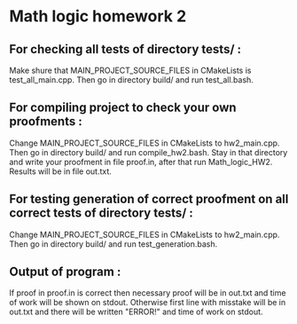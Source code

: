 # Math logic homework 2

## For checking all tests of directory tests/ :

Make shure that MAIN_PROJECT_SOURCE_FILES in CMakeLists is test_all_main.cpp.
Then go in directory build/ and run test_all.bash.

## For compiling project to check your own proofments :

Change MAIN_PROJECT_SOURCE_FILES in CMakeLists to hw2_main.cpp.
Then go in directory build/ and run compile_hw2.bash.
Stay in that directory and write your proofment in file proof.in, after that run Math_logic_HW2. Results will be in file out.txt.

## For testing generation of correct proofment on all correct tests of directory tests/ :

Change MAIN_PROJECT_SOURCE_FILES in CMakeLists to hw2_main.cpp.
Then go in directory build/ and run test_generation.bash.

## Output of program :

If proof in proof.in is correct then necessary proof will be in out.txt and time of work will be shown on stdout. Otherwise first line with misstake will be in out.txt and there will be written "ERROR!" and time of work on stdout.

